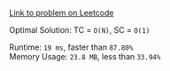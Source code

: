 [Link to problem on Leetcode](https://leetcode.com/problems/binary-tree-tilt/)


Optimal Solution: TC = `O(N)`, SC = `O(1)`

Runtime: `19 ms`, faster than `87.80%`<br>
Memory Usage: `23.8 MB`, less than `33.94%`<br>